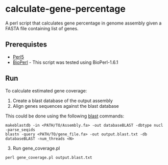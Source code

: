# calculate-gene-percentage
A perl script that calculates gene percentage in genome assembly given a FASTA file containing list of genes.

## Prerequistes
* [Perl5](https://dev.perl.org/perl5/)
* [BioPerl](http://bioperl.org) - This script was tested using BioPerl-1.6.1

## Run
To calculate estimated gene coverage:
1. Create a blast database of the output assembly
2. Align genes sequences against the blast database 

This could be done using the following [blast](https://blast.ncbi.nlm.nih.gov/) commands:
```
makeblastdb -in <PATH/TO/Assembly.fa> -out databaseBLAST -dbtype nucl -parse_seqids
blastn -query <PATH/TO/gene_file.fa> -out output.blast.txt -db databaseBLAST -num_threads <N>
```
3. Run gene_coverage.pl
```
perl gene_coverage.pl output.blast.txt
```

